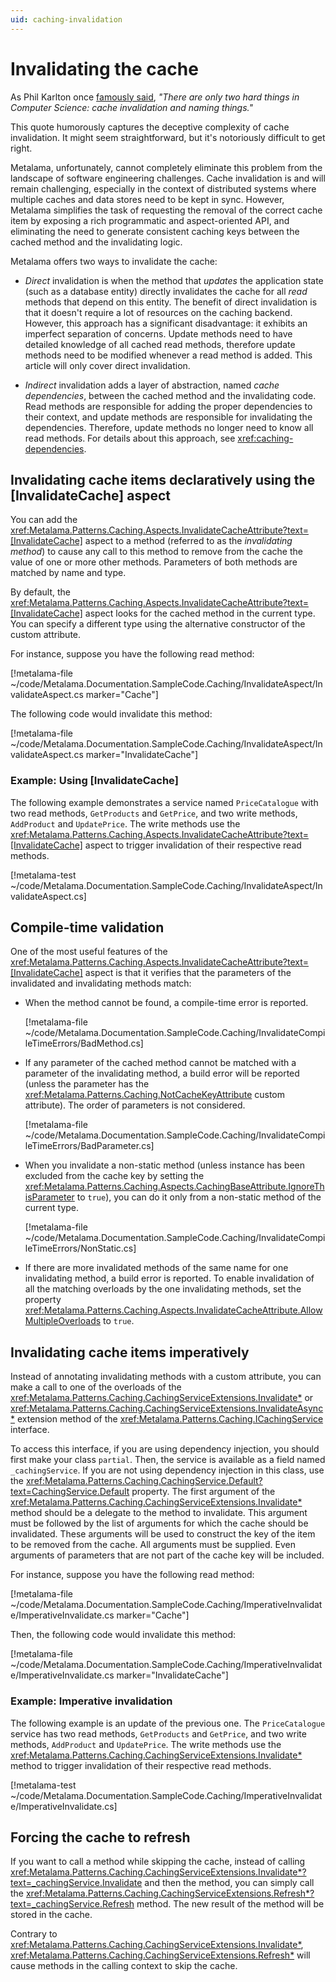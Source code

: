 ```yaml
---
uid: caching-invalidation
---
```

# Invalidating the cache

As Phil Karlton once [famously said](https://www.karlton.org/2017/12/naming-things-hard/), _"There are only two hard things in Computer Science: cache invalidation and naming things."_

This quote humorously captures the deceptive complexity of cache invalidation. It might seem straightforward, but it's notoriously difficult to get right.

Metalama, unfortunately, cannot completely eliminate this problem from the landscape of software engineering challenges. Cache invalidation is and will remain challenging, especially in the context of distributed systems where multiple caches and data stores need to be kept in sync. However, Metalama simplifies the task of requesting the removal of the correct cache item by exposing a rich programmatic and aspect-oriented API, and eliminating the need to generate consistent caching keys between the cached method and the invalidating logic.

Metalama offers two ways to invalidate the cache:

* _Direct_ invalidation is when the method that _updates_ the application state (such as a database entity) directly invalidates the cache for all _read_ methods that depend on this entity. The benefit of direct invalidation is that it doesn't require a lot of resources on the caching backend. However, this approach has a significant disadvantage: it exhibits an imperfect separation of concerns. Update methods need to have detailed knowledge of all cached read methods, therefore update methods need to be modified whenever a read method is added. This article will only cover direct invalidation.

* _Indirect_ invalidation adds a layer of abstraction, named _cache dependencies_, between the cached method and the invalidating code. Read methods are responsible for adding the proper dependencies to their context, and update methods are responsible for invalidating the dependencies. Therefore, update methods no longer need to know all read methods. For details about this approach, see <xref:caching-dependencies>.


## Invalidating cache items declaratively using the [InvalidateCache] aspect

You can add the <xref:Metalama.Patterns.Caching.Aspects.InvalidateCacheAttribute?text=[InvalidateCache]> aspect to a method (referred to as the *invalidating method*) to cause any call to this method to remove from the cache the value of one or more other methods. Parameters of both methods are matched by name and type.

By default, the <xref:Metalama.Patterns.Caching.Aspects.InvalidateCacheAttribute?text=[InvalidateCache]> aspect looks for the cached method in the current type. You can specify a different type using the alternative constructor of the custom attribute.

For instance, suppose you have the following read method:

[!metalama-file  ~/code/Metalama.Documentation.SampleCode.Caching/InvalidateAspect/InvalidateAspect.cs marker="Cache"]

The following code would invalidate this method:

[!metalama-file  ~/code/Metalama.Documentation.SampleCode.Caching/InvalidateAspect/InvalidateAspect.cs marker="InvalidateCache"]

### Example: Using [InvalidateCache]

The following example demonstrates a service named `PriceCatalogue` with two read methods, `GetProducts` and `GetPrice`, and two write methods, `AddProduct` and `UpdatePrice`. The write methods use the <xref:Metalama.Patterns.Caching.Aspects.InvalidateCacheAttribute?text=[InvalidateCache]> aspect to trigger invalidation of their respective read methods.

[!metalama-test ~/code/Metalama.Documentation.SampleCode.Caching/InvalidateAspect/InvalidateAspect.cs]

## Compile-time validation

One of the most useful features of the <xref:Metalama.Patterns.Caching.Aspects.InvalidateCacheAttribute?text=[InvalidateCache]> aspect is that it verifies that the parameters of the invalidated and invalidating methods match:

* When the method cannot be found, a compile-time error is reported.

    [!metalama-file ~/code/Metalama.Documentation.SampleCode.Caching/InvalidateCompileTimeErrors/BadMethod.cs]

* If any parameter of the cached method cannot be matched with a parameter of the invalidating method, a build error will be reported (unless the parameter has the <xref:Metalama.Patterns.Caching.NotCacheKeyAttribute> custom attribute). The order of parameters is not considered.

    [!metalama-file ~/code/Metalama.Documentation.SampleCode.Caching/InvalidateCompileTimeErrors/BadParameter.cs]

* When you invalidate a non-static method (unless instance has been excluded from the cache key by setting the <xref:Metalama.Patterns.Caching.Aspects.CachingBaseAttribute.IgnoreThisParameter> to `true`), you can do it only from a non-static method of the current type.

    [!metalama-file ~/code/Metalama.Documentation.SampleCode.Caching/InvalidateCompileTimeErrors/NonStatic.cs]

* If there are more invalidated methods of the same name for one invalidating method, a build error is reported. To enable invalidation of all the matching overloads by the one invalidating methods, set the property <xref:Metalama.Patterns.Caching.Aspects.InvalidateCacheAttribute.AllowMultipleOverloads> to `true`.

## Invalidating cache items imperatively

Instead of annotating invalidating methods with a custom attribute, you can make a call to one of the overloads of the <xref:Metalama.Patterns.Caching.CachingServiceExtensions.Invalidate*> or <xref:Metalama.Patterns.Caching.CachingServiceExtensions.InvalidateAsync*> extension method of the <xref:Metalama.Patterns.Caching.ICachingService> interface.

To access this interface, if you are using dependency injection, you should first make your class `partial`. Then, the service is available as a field named `_cachingService`. If you are not using dependency injection in this class, use the <xref:Metalama.Patterns.Caching.CachingService.Default?text=CachingService.Default> property.
The first argument of the <xref:Metalama.Patterns.Caching.CachingServiceExtensions.Invalidate*> method should be a delegate to the method to invalidate. This argument must be followed by the list of arguments for which the cache should be invalidated. These arguments will be used to construct the key of the item to be removed from the cache. All arguments must be supplied. Even arguments of parameters that are not part of the cache key will be included.

For instance, suppose you have the following read method:

[!metalama-file  ~/code/Metalama.Documentation.SampleCode.Caching/ImperativeInvalidate/ImperativeInvalidate.cs marker="Cache"]

Then, the following code would invalidate this method:

[!metalama-file  ~/code/Metalama.Documentation.SampleCode.Caching/ImperativeInvalidate/ImperativeInvalidate.cs marker="InvalidateCache"]

### Example: Imperative invalidation

The following example is an update of the previous one. The `PriceCatalogue` service has two read methods, `GetProducts` and `GetPrice`, and two write methods, `AddProduct` and `UpdatePrice`. The write methods use the <xref:Metalama.Patterns.Caching.CachingServiceExtensions.Invalidate*> method to trigger invalidation of their respective read methods.

[!metalama-test ~/code/Metalama.Documentation.SampleCode.Caching/ImperativeInvalidate/ImperativeInvalidate.cs]

## Forcing the cache to refresh

If you want to call a method while skipping the cache, instead of calling  <xref:Metalama.Patterns.Caching.CachingServiceExtensions.Invalidate*?text=_cachingService.Invalidate> and then the method, you can simply call the <xref:Metalama.Patterns.Caching.CachingServiceExtensions.Refresh*?text=_cachingService.Refresh> method. The new result of the method will be stored in the cache.

Contrary to <xref:Metalama.Patterns.Caching.CachingServiceExtensions.Invalidate*>, <xref:Metalama.Patterns.Caching.CachingServiceExtensions.Refresh*> will cause methods in the calling context to skip the cache.

